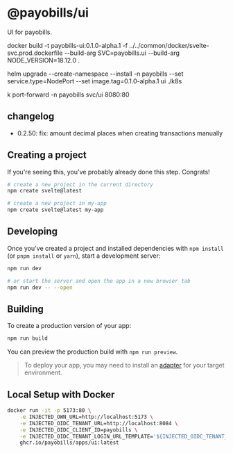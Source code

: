 # @payobills/ui

UI for payobills.

docker build -t payobills-ui:0.1.0-alpha.1 -f ../../common/docker/svelte-svc.prod.dockerfile --build-arg SVC=payobills.ui --build-arg NODE_VERSION=18.12.0 .

helm upgrade --create-namespace --install -n payobills --set service.type=NodePort --set image.tag=0.1.0-alpha.1 ui ./k8s

k port-forward -n payobills svc/ui 8080:80

## changelog

- 0.2.50: fix: amount decimal places when creating transactions manually

## Creating a project

If you're seeing this, you've probably already done this step. Congrats!

```bash
# create a new project in the current directory
npm create svelte@latest

# create a new project in my-app
npm create svelte@latest my-app
```

## Developing

Once you've created a project and installed dependencies with `npm install` (or `pnpm install` or `yarn`), start a development server:

```bash
npm run dev

# or start the server and open the app in a new browser tab
npm run dev -- --open
```

## Building

To create a production version of your app:

```bash
npm run build
```

You can preview the production build with `npm run preview`.

> To deploy your app, you may need to install an [adapter](https://kit.svelte.dev/docs/adapters) for your target environment.

## Local Setup with Docker

```bash
docker run -it -p 5173:80 \
    -e INJECTED_OWN_URL=http://localhost:5173 \
    -e INJECTED_OIDC_TENANT_URL=http://localhost:8084 \
    -e INJECTED_OIDC_CLIENT_ID=payobills \
    -e INJECTED_OIDC_TENANT_LOGIN_URL_TEMPLATE='${INJECTED_OIDC_TENANT_URL}/realms/Homelab-SBX/protocol/openid-connect/auth?client_id=${INJECTED_OIDC_CLIENT_ID}&redirect_uri=${INJECTED_OWN_URL}/callback&response_type=code' \
    ghcr.io/payobills/apps/ui:latest
```

